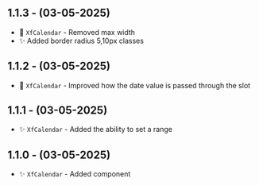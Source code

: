 ## 1.1.3 - (03-05-2025)

- :hammer: `XfCalendar` - Removed max width
- :sparkles: Added border radius 5,10px classes

## 1.1.2 - (03-05-2025)

- :hammer: `XfCalendar` - Improved how the date value is passed through the slot

## 1.1.1 - (03-05-2025)

- :sparkles: `XfCalendar` - Added the ability to set a range

## 1.1.0 - (03-05-2025)

- :sparkles: `XfCalendar` - Added component
